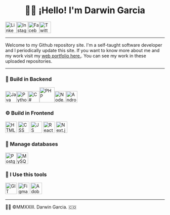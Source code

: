 # <h1 align="center">🙋‍♂️ ¡Hello! I'm Darwin Garcia </h1>

<img src="https://upload.wikimedia.org/wikipedia/commons/f/f8/LinkedIn_icon_circle.svg" width="36" height="36" alt="Linkedin"/><img src="https://upload.wikimedia.org/wikipedia/commons/9/96/Instagram.svg" width="36" height="36" alt="Instagram"/><img src="https://upload.wikimedia.org/wikipedia/en/0/04/Facebook_f_logo_%282021%29.svg" width="36" height="36" alt="Facebook"/><img src="https://cdn.cdnlogo.com/logos/t/96/twitter-icon.svg" width="36" height="36" alt="Twitter"/>
- - - 
Welcome to my Github repository site. I'm a self-taught software developer and I periodically update this site. If you want to know more about me and my work visit my <a href="about:blank">web portfolio here.</a>. You can see my work in these uploaded repositories.



- - -
### 🔨 Build in Backend
<img src="https://upload.wikimedia.org/wikipedia/fr/2/2e/Java_Logo.svg" width="36" height="36" alt="Java"/><img src="https://upload.wikimedia.org/wikipedia/commons/c/c3/Python-logo-notext.svg" width="36" height="36" alt="Python"/><img src="https://cdn.cdnlogo.com/logos/c/27/c.svg" width="36" height="36" alt="C#"/><img src="https://upload.wikimedia.org/wikipedia/commons/2/27/PHP-logo.svg" class="center" width="48" height="48" alt="PHP"/><img src="https://cdn.cdnlogo.com/logos/n/94/nodejs-icon.svg" width="36" height="36" alt="Node.js"/><img src="https://cdn.cdnlogo.com/logos/a/92/android.svg" width="36" height="36" alt="Android"/> 

### ⚙ Build in Frontend
<img src="https://www.w3.org/html/logo/downloads/HTML5_Badge.svg" width="36" height="36" alt="HTML"/> <img src="https://upload.wikimedia.org/wikipedia/commons/6/62/CSS3_logo.svg" width="36" height="36" alt="CSS"/> <img src="https://upload.wikimedia.org/wikipedia/commons/9/99/Unofficial_JavaScript_logo_2.svg" width="36" height="36" alt="JS"/> <img src="https://upload.wikimedia.org/wikipedia/commons/a/a7/React-icon.svg" width="36" height="36" alt="React"/> <img src="https://cdn.worldvectorlogo.com/logos/next-js.svg" width="36" height="36" alt="Next.js"/>

### 🧮 Manage databases
<img src="https://upload.wikimedia.org/wikipedia/commons/2/29/Postgresql_elephant.svg" width="36" height="36" alt="PostgreSQL"/><img src="https://cdn.cdnlogo.com/logos/m/78/mysql.svg" width="36" height="36" alt="MySQL"/>

### 📎 I Use this tools
<img src="https://upload.wikimedia.org/wikipedia/commons/3/3f/Git_icon.svg" width="36" height="36" alt="GIT"/> <img src="https://cdn.cdnlogo.com/logos/f/43/figma.svg" width="36" height="36" alt="Figma"/> <img src="https://upload.wikimedia.org/wikipedia/commons/f/fb/Adobe_Illustrator_CC_icon.svg" width="36" height="36" alt="Adobe Illustrator"/>

- - -
👨‍💻 ©MMXXIII. Darwin Garcia. 🇨🇴
